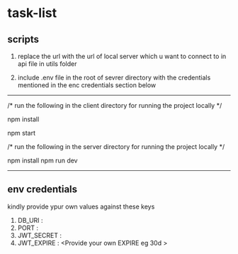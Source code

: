 # task-list

## scripts

1. replace the url with the url of local server which u want to connect to in api file in utils folder 
 
2. include .env file in the root of sevrer directory with the credentials mentioned  in the enc credentials section below 


---

/* run the following in the client directory for running  the project locally */

npm install

npm start




/* run the following in the server directory for running  the project locally */

npm install
npm run dev

---

## env credentials 

kindly provide ypur own values against these keys

1. DB_URI : <Provide your own mongodb database URL>
2. PORT : <Provide your own PORT >
3. JWT_SECRET : <Provide your own SECRET eg hello>
4. JWT_EXPIRE : <Provide your own EXPIRE eg 30d >
